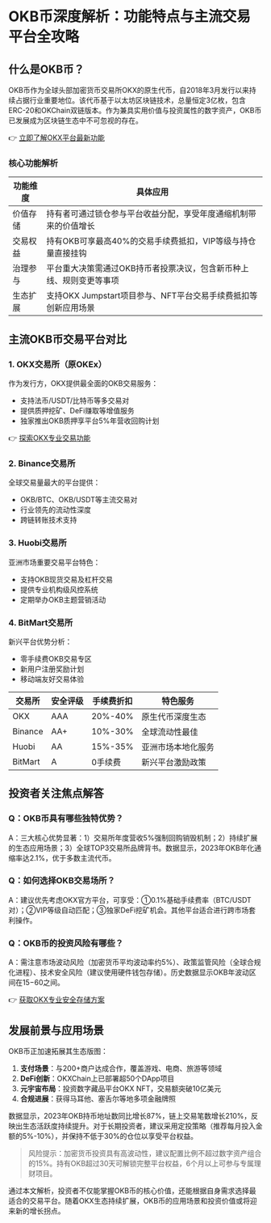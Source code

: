 # OKB币深度解析：功能特点与主流交易平台全攻略

## 什么是OKB币？

OKB币作为全球头部加密货币交易所OKX的原生代币，自2018年3月发行以来持续占据行业重要地位。该代币基于以太坊区块链技术，总量恒定3亿枚，包含ERC-20和OKChain双链版本。作为兼具实用价值与投资属性的数字资产，OKB币已发展成为区块链生态中不可忽视的存在。

👉 [立即了解OKX平台最新功能](https://bit.ly/okx_welcome)

### 核心功能解析
| 功能维度       | 具体应用                                                                 |
|----------------|--------------------------------------------------------------------------|
| 价值存储       | 持有者可通过锁仓参与平台收益分配，享受年度通缩机制带来的价值增长         |
| 交易权益       | 持有OKB可享最高40%的交易手续费抵扣，VIP等级与持仓量直接挂钩              |
| 治理参与       | 平台重大决策需通过OKB持币者投票决议，包含新币种上线、规则变更等事项       |
| 生态扩展       | 支持OKX Jumpstart项目参与、NFT平台交易手续费抵扣等创新应用场景           |

## 主流OKB币交易平台对比

### 1. OKX交易所（原OKEx）
作为发行方，OKX提供最全面的OKB交易服务：
- 支持法币/USDT/比特币等多交易对
- 提供质押挖矿、DeFi赚取等增值服务
- 独家推出OKB质押享平台5%年营收回购计划

👉 [探索OKX专业交易功能](https://bit.ly/okx_welcome)

### 2. Binance交易所
全球交易量最大的平台提供：
- OKB/BTC、OKB/USDT等主流交易对
- 行业领先的流动性深度
- 跨链转账技术支持

### 3. Huobi交易所
亚洲市场重要交易平台特色：
- 支持OKB现货交易及杠杆交易
- 提供专业机构级风控系统
- 定期举办OKB主题营销活动

### 4. BitMart交易所
新兴平台优势分析：
- 零手续费OKB交易专区
- 新用户注册奖励计划
- 移动端友好交易体验

| 交易所   | 安全评级 | 手续费折扣 | 特色服务               |
|----------|----------|------------|------------------------|
| OKX      | AAA      | 20%-40%    | 原生代币深度生态       |
| Binance  | AA+      | 10%-30%    | 全球流动性最佳         |
| Huobi    | AA       | 15%-35%    | 亚洲市场本地化服务     |
| BitMart  | A        | 0手续费    | 新兴平台激励政策       |

## 投资者关注焦点解答

### Q：OKB币具有哪些独特优势？
A：三大核心优势显著：1）交易所年度营收5%强制回购销毁机制；2）持续扩展的生态应用场景；3）全球TOP3交易所品牌背书。数据显示，2023年OKB年化通缩率达2.1%，优于多数主流代币。

### Q：如何选择OKB交易场所？
A：建议优先考虑OKX官方平台，可享受：①0.1%基础手续费率（BTC/USDT对）；②VIP等级自动匹配；③独家DeFi挖矿机会。其他平台适合进行跨市场套利操作。

### Q：OKB币的投资风险有哪些？
A：需注意市场波动风险（加密货币平均波动率约5%）、政策监管风险（全球合规化进程）、技术安全风险（建议使用硬件钱包存储）。历史数据显示OKB年波动区间在$15-$60之间。

👉 [获取OKX专业安全存储方案](https://bit.ly/okx_welcome)

## 发展前景与应用场景

OKB币正加速拓展其生态版图：
1. **支付场景**：与200+商户达成合作，覆盖游戏、电商、旅游等领域
2. **DeFi创新**：OKXChain上已部署超50个DApp项目
3. **元宇宙布局**：投资数字藏品平台OKX NFT，交易额突破10亿美元
4. **合规进展**：获得马耳他、塞舌尔等地多项金融牌照

数据显示，2023年OKB持币地址数同比增长87%，链上交易笔数增长210%，反映出生态活跃度持续提升。对于长期投资者，建议采用定投策略（推荐每月投入金额的5%-10%），并保持不低于30%的仓位以享受平台权益。

> 风险提示：加密货币投资具有高波动性，建议配置比例不超过数字资产组合的15%。持有OKB超过30天可解锁完整平台权益，6个月以上可参与专属理财项目。

通过本文解析，投资者不仅能掌握OKB币的核心价值，还能根据自身需求选择最适合的交易平台。随着OKX生态持续扩展，OKB币的应用场景和投资价值或将迎来新的增长拐点。